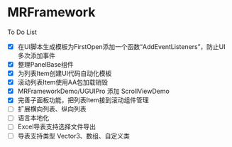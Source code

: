# MRFramework



To Do List

- [x] 在UI脚本生成模板为FirstOpen添加一个函数“AddEventListeners”，防止UI多次添加事件
- [x] 整理PanelBase组件
- [x] 为列表Item创建UI代码自动化模板
- [x] 滚动列表Item使用AA包加载销毁
- [x] MRFrameworkDemo/UGUIPro 添加 ScrollViewDemo
- [x] 完善子面板功能，把列表Item接到滚动组件管理
- [ ] 扩展横向列表、纵向列表
- [ ] 语言本地化
- [ ] Excel导表支持选择文件导出
- [ ] 导表支持类型 Vector3、数组、自定义类